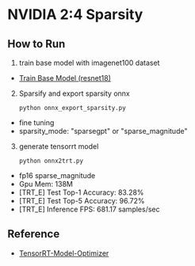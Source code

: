 # NVIDIA 2:4 Sparsity

## How to Run

1. train base model with imagenet100 dataset
- [Train Base Model (resnet18)](tmo/base_model/README.md)

2. Sparsify and export sparsity onnx
    ```
    python onnx_export_sparsity.py
    ```
- fine tuning 
- sparsity_mode: "sparsegpt" or "sparse_magnitude"

3. generate tensorrt model
    ```
    python onnx2trt.py
    ```
- fp16 sparse_magnitude
- Gpu Mem: 138M
- [TRT_E] Test Top-1 Accuracy: 83.28%
- [TRT_E] Test Top-5 Accuracy: 96.72%
- [TRT_E] Inference FPS: 681.17 samples/sec

## Reference

- [TensorRT-Model-Optimizer](https://github.com/NVIDIA/TensorRT-Model-Optimizer)
